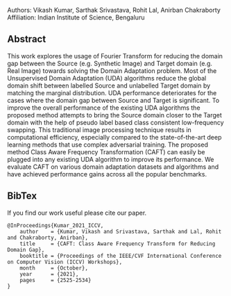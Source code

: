 Authors: Vikash Kumar, Sarthak Srivastava, Rohit Lal, Anirban Chakraborty
Affiliation: Indian Institute of Science, Bengaluru

## Abstract

This work explores the usage of Fourier Transform for reducing the domain gap between the Source (e.g. Synthetic Image) and Target domain (e.g. Real Image) towards solving the Domain Adaptation problem. Most of the Unsupervised Domain Adaptation (UDA) algorithms reduce the global domain shift between labelled Source and unlabelled Target domain by matching the marginal distribution. UDA performance deteriorates for the cases where the domain gap between Source and Target is significant. To improve the overall performance of the existing UDA algorithms the proposed method attempts to bring the Source domain closer to the Target domain with the help of pseudo label based class consistent low-frequency swapping. This traditional image processing technique results in computational efficiency, especially compared to the state-of-the-art deep learning methods that use complex adversarial training. The proposed method Class Aware Frequency Transformation (CAFT) can easily be plugged into any existing UDA algorithm to improve its performance. We evaluate CAFT on various domain adaptation datasets and algorithms and have achieved performance gains across all the popular benchmarks.

## BibTex

If you find our work useful please cite our paper.
```
@InProceedings{Kumar_2021_ICCV,
    author    = {Kumar, Vikash and Srivastava, Sarthak and Lal, Rohit and Chakraborty, Anirban},
    title     = {CAFT: Class Aware Frequency Transform for Reducing Domain Gap},
    booktitle = {Proceedings of the IEEE/CVF International Conference on Computer Vision (ICCV) Workshops},
    month     = {October},
    year      = {2021},
    pages     = {2525-2534}
}
```